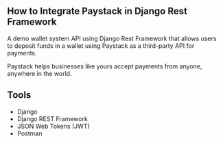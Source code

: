 ## How to Integrate Paystack in Django Rest Framework

A demo wallet system API using Django Rest Framework that allows users to deposit funds in a wallet using Paystack as a third-party API for payments. 

Paystack helps businesses like yours accept payments from anyone, anywhere in the world.

## Tools
* Django
* Django REST Framework
* JSON Web Tokens (JWT)
* Postman
